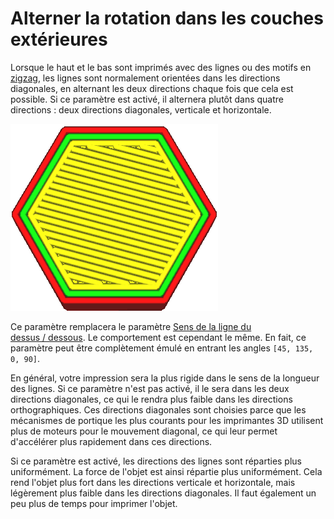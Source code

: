 Alterner la rotation dans les couches extérieures
====
Lorsque le haut et le bas sont imprimés avec des lignes ou des motifs en [zigzag](../top_bottom/top_bottom_pattern.md), les lignes sont normalement orientées dans les directions diagonales, en alternant les deux directions chaque fois que cela est possible. Si ce paramètre est activé, il alternera plutôt dans quatre directions : deux directions diagonales, verticale et horizontale.

![Alternance de quatre directions](../../../articles/images/skin_alternate_rotation.gif)

Ce paramètre remplacera le paramètre [Sens de la ligne du dessus / dessous](../top_bottom/skin_angles.md). Le comportement est cependant le même. En fait, ce paramètre peut être complètement émulé en entrant les angles `[45, 135, 0, 90]`.

En général, votre impression sera la plus rigide dans le sens de la longueur des lignes. Si ce paramètre n'est pas activé, il le sera dans les deux directions diagonales, ce qui le rendra plus faible dans les directions orthographiques. Ces directions diagonales sont choisies parce que les mécanismes de portique les plus courants pour les imprimantes 3D utilisent plus de moteurs pour le mouvement diagonal, ce qui leur permet d'accélérer plus rapidement dans ces directions.

Si ce paramètre est activé, les directions des lignes sont réparties plus uniformément. La force de l'objet est ainsi répartie plus uniformément. Cela rend l'objet plus fort dans les directions verticale et horizontale, mais légèrement plus faible dans les directions diagonales. Il faut également un peu plus de temps pour imprimer l'objet.

